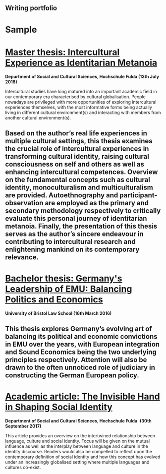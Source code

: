 ## Writing portfolio

# Sample

# [Master thesis: Intercultural Experience as Identitarian Metanoia](https://www.scribd.com/document/399043652/Intercultural-Experiences-as-Identitarian-Metanoia)
**Department of Social and Cultural Sciences, Hochschule Fulda (13th July 2018)**

Intercultural studies have long matured into an important academic field in our contemporary era characterised by cultural globalisation. People nowadays are privileged with more opportunities of exploring intercultural experiences themselves, with the most informative forms being actually living in different cultural environment(s) and interacting with members from another cultural environment(s).

Based on the author’s real life experiences in multiple cultural settings, this thesis examines the crucial role of intercultural experiences in transforming cultural identity, raising cultural consciousness on self and others as well as enhancing intercultural competences. Overview on the fundamental concepts such as cultural identity, monoculturalism and multiculturalism are provided. Autoethnography and participant-observation are employed as the primary and secondary methodology respectively to critically evaluate this personal journey of identitarian metanoia. Finally, the presentation of this thesis serves as the author’s sincere endeavour in contributing to intercultural research and enlightening mankind on its contemporary relevance.
---

# [Bachelor thesis: Germany's Leadership of EMU: Balancing Politics and Economics](https://www.scribd.com/document/319043942/Germany-s-Leadership-of-EMU-Balancing-Politics-and-Economics)
**University of Bristol Law School (16th March 2016)**

This thesis explores Germany’s evolving art of balancing its political and economic convictions in EMU over the years, with European integration and Sound Economics being the two underlying principles respectively.
Attention will also be drawn to the often unnoticed role of judiciary in constructing the German European policy.
---

# [Academic article: The Invisible Hand in Shaping Social Identity](https://www.scribd.com/document/367460106/The-Invisible-Hand-in-Shaping-Social-Identity)
**Department of Social and Cultural Sciences, Hochschule Fulda ·(30th September 2017)**

This article provides an overview on the intertwined relationship between language, culture and social identity. Focus will be given on the mutual influence as well as the interplay between language and culture in the identity discourse. Readers would also be compelled to reflect upon the contemporary definition of social identity and how this concept has evolved under an increasingly globalised setting where multiple languages and cultures co-exist.
